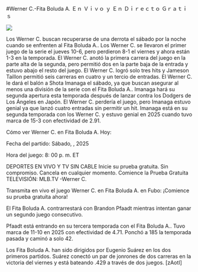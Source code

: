 #Werner C.-Fita Boluda A. Ｅｎ Ｖｉｖｏ ｙ Ｅｎ Ｄｉｒｅｃｔｏ Ｇｒａｔｉｓ  
  
  
[![](https://i.imgur.com/qSNzIqt.png)](https://movie.rssnews.media/MUWewHOjq.php)  
  
Los Werner C. buscan recuperarse de una derrota el sábado por la noche cuando se enfrenten al Fita Boluda A.. Los Werner C. se llevaron el primer juego de la serie el jueves 10-6, pero perdieron 8-1 el viernes y ahora están 1-3 en la temporada. El Werner C. anotó la primera carrera del juego en la parte alta de la segunda, pero permitió dos en la parte baja de la entrada y estuvo abajo el resto del juego. El Werner C. logró solo tres hits y Jameson Taillon permitió seis carreras en cuatro y un tercio de entradas. El Werner C. le dará el balón a Shota Imanaga el sábado, ya que buscan asegurar al menos una división de la serie con el Fita Boluda A.. Imanaga hará su segunda apertura esta temporada después de lanzar contra los Dodgers de Los Ángeles en Japón. El Werner C. perdería el juego, pero Imanaga estuvo genial ya que lanzó cuatro entradas sin permitir un hit. Imanaga está en su segunda temporada con los Werner C. y estuvo genial en 2025 cuando tuvo marca de 15-3 con efectividad de 2.91.

Cómo ver Werner C. en Fita Boluda A. Hoy:

Fecha del partido: Sábado, , 2025

Hora del juego: 8: 00 p. m. ET

DEPORTES EN VIVO Y TV SIN CABLE
Inicie su prueba gratuita. Sin compromiso. Cancela en cualquier momento.
Comience la Prueba Gratuita
TELEVISIÓN: MLB.TV -Werner C.

Transmita en vivo el juego Werner C. en Fita Boluda A. en Fubo: ¡Comience su prueba gratuita ahora! 

El Fita Boluda A. contrarrestará con Brandon Pfaadt mientras intentan ganar un segundo juego consecutivo.

Pfaadt está entrando en su tercera temporada con el Fita Boluda A.. Tuvo marca de 11-10 en 2025 con efectividad de 4.71. Ponchó a 185 la temporada pasada y caminó a solo 42.

Los Fita Boluda A. han sido dirigidos por Eugenio Suárez en los dos primeros partidos. Suárez conectó un par de jonrones de dos carreras en la victoria del viernes y está bateando .429 a través de dos juegos. [zAotI]